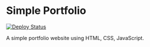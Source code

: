 # Simple Portfolio

[![Deploy Status](https://github.com/apiwatza14/simple-portfolio/actions/workflows/deploy.yml/badge.svg)](https://github.com/ชื่อผู้ใช้ของคุณ/simple-portfolio/actions/workflows/deploy.yml)

A simple portfolio website using HTML, CSS, JavaScript.
